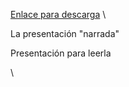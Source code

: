 [Enlace para
descarga](https://www.dropbox.com/s/7th2h3gw2n4whag/1.4%20-%20Open%20Hardware.pdf)
\

La presentación "narrada"

Presentación para leerla

\

